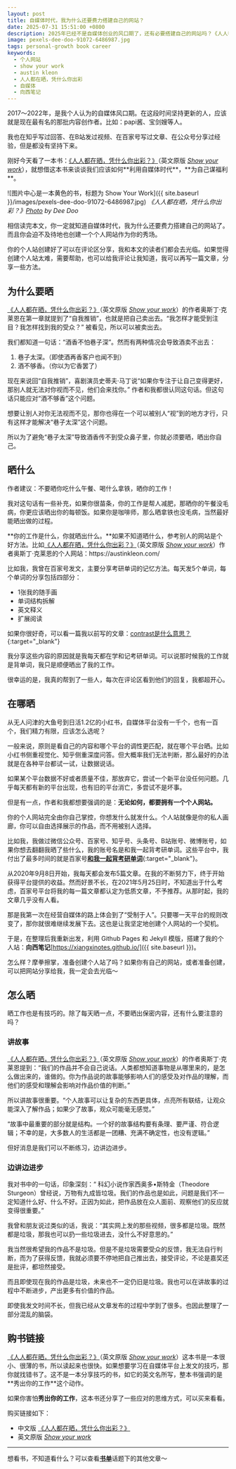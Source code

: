 ```yaml
---
layout: post
title: 自媒体时代，我为什么还要费力搭建自己的网站？
date: 2025-07-31 15:51:00 +0800
description: 2025年已经不是自媒体创业的风口期了，还有必要搭建自己的网站吗？《人人都在晒，凭什么你出彩？》这本书会告诉你：绝对有必要，而且你应该尽快这样做！本文将会从 show your work 作者的角度出发，结合向西的个人经验，与你分享为什么要搭建个人网站以及个人网站中放些什么这两方面的内容。
image: pexels-dee-doo-91072-6486987.jpg
tags: personal-growth book career
keywords:
  - 个人网站
  - show your work
  - austin kleon
  - 人人都在晒，凭什么你出彩
  - 自媒体
  - 向西笔记
---
```


2017～2022年，是我个人认为的自媒体风口期。在这段时间坚持更新的人，应该就是现在最有名的那批内容创作者。比如：papi酱、宝剑嫂等人。

我也在知乎写过回答、在B站发过视频、在百家号写过文章、在公众号分享过经验，但是都没有坚持下来。

刚好今天看了一本书：[《人人都在晒，凭什么你出彩？》](https://uland.taobao.com/coupon/edetail?e=i%2F0dB6gBo4SlhHvvyUNXZfh8CuWt5YH5OVuOuRD5gLJMmdsrkidbOUV9IBA4kmjLt03G4jjYvhWhPhjrvGVLRKQ%2FUQ7fBfHZflsYA%2Fn7j3%2BSAl9qjy0ECltEa6dv%2BoRG564JWWOnA%2BX0TcIixZTmmAcY88rbnPan2cFY6qAkBQtBJFJ%2BvjUN8kbkoWVTd89L09kyVBONlz9KKniH926Q4mJvZgxtZHaOFFyjKC%2BxNFAzEIuLDQ%2BGwKMv8%2BwfZVLLEfsZj9cTBeEu9ajSuJue1p2dyVerlwyytVzROoGFHV6olqjHiinluvg0HR1oDsO2yUxONJCwrimaQVLI4g1bXkwNBUbTsArs&traceId=212cbaa417539485030818190ebd24&union_lens=lensId%3APUB%401753948453%4021050aa5_0df9_1985f797a45_4342%40021rPnFb9ocuirIDzxE1imj7%40eyJmbG9vcklkIjo4MDY3NCwiic3BtQiiI6Il9wb3J0YWxfdjJfcGFnZXNfcHJvbW9fZ29vZHNfaW5kZXhfaHRtIiiwiic3JjRmxvb3JJZCI6IjgwNjc0In0ie%3BtkScm%3Asearch_fuzzy_selectionPlaza_site_4358_0_0_0_7_17539484535211433500159%3Bscm%3A1007.30148.329090.pub_search-item_eca4c579-a063-4c84-b857-7e4aa452406e_)（英文原版 [*Show your work*](https://s.click.taobao.com/t?e=m%3D2%26s%3DAl%2FgBEaSlFtw4vFB6t2Z2ueEDrYVVa64YUrQeSeIhnK53hKxp7mNFr5lmuKnqC%2F3DTgGzAjFGV%2F0JlhLk0Jl4W51WRknh2iJSQ2p8KpMHEzUKmkzOudPbBY5YNFuLb7rteL7p5k0R00IazGbjx72GR8X7G7Q37Bajmggu3I8urASSEP%2F0L1hJowe6%2FtGg2%2FRjN4f8DSxNxtgO6aJD8daRXhrLypWtLE3v5pMlOegsR86Ih2%2BzubPwZg0Pw9D8YUHgV1%2Fwt1S%2BudxeGcBHd9Qt0%2FuprW1TdmBLeMqtJBmsqAJjx%2FTCQUR0NQXZt3JWdM5cSpj5qSCmbA%3D&union_lens=lensId%3APUB%401753948391%4021077a33_1c75_1985f7887d4_56fa%40032Hal9lCBEFAOhmViujHFQV%40eyJmbG9vcklkIjo4NTQ2Nywiic3BtQiiI6Il9wb3J0YWxfdjJfcGFnZXNfcHJvbW9fZ29vZHNfZGV0YWlsX2h0bSIsInNyY0Zsb29ySWQiiOiiI4MDY3NCJ9%3BtkScm%3Asearch_fuzzy_selectionPlaza_site_4358_0_0_0_25_17539483914621433500159%3Bscm%3A1007.30148.329090.pub_search-item_03a499d3-65fa-41f6-a229-e57b5aa67750_)），就想借这本书来谈谈我们应该如何**利用自媒体时代**，**为自己谋福利**。

![图片中心是一本黄色的书，标题为 Show Your Work]({{ site.baseurl }}/images/pexels-dee-doo-91072-6486987.jpg)
*《人人都在晒，凭什么你出彩？》<a href="https://www.pexels.com/photo/a-yellow-book-with-show-your-work-title-6486987/">Photo</a> by Dee Doo*

相信读完本文，你一定就知道自媒体时代，我为什么还要费力搭建自己的网站了。而且你会迫不及待地也创建一个个人网站作为你的秀场。

你的个人站创建好了可以在评论区分享，我和本文的读者们都会去光临。如果觉得创建个人站太难，需要帮助，也可以给我评论让我知道，我可以再写一篇文章，分享一些方法。

## 为什么要晒

[《人人都在晒，凭什么你出彩？》](https://uland.taobao.com/coupon/edetail?e=i%2F0dB6gBo4SlhHvvyUNXZfh8CuWt5YH5OVuOuRD5gLJMmdsrkidbOUV9IBA4kmjLt03G4jjYvhWhPhjrvGVLRKQ%2FUQ7fBfHZflsYA%2Fn7j3%2BSAl9qjy0ECltEa6dv%2BoRG564JWWOnA%2BX0TcIixZTmmAcY88rbnPan2cFY6qAkBQtBJFJ%2BvjUN8kbkoWVTd89L09kyVBONlz9KKniH926Q4mJvZgxtZHaOFFyjKC%2BxNFAzEIuLDQ%2BGwKMv8%2BwfZVLLEfsZj9cTBeEu9ajSuJue1p2dyVerlwyytVzROoGFHV6olqjHiinluvg0HR1oDsO2yUxONJCwrimaQVLI4g1bXkwNBUbTsArs&traceId=212cbaa417539485030818190ebd24&union_lens=lensId%3APUB%401753948453%4021050aa5_0df9_1985f797a45_4342%40021rPnFb9ocuirIDzxE1imj7%40eyJmbG9vcklkIjo4MDY3NCwiic3BtQiiI6Il9wb3J0YWxfdjJfcGFnZXNfcHJvbW9fZ29vZHNfaW5kZXhfaHRtIiiwiic3JjRmxvb3JJZCI6IjgwNjc0In0ie%3BtkScm%3Asearch_fuzzy_selectionPlaza_site_4358_0_0_0_7_17539484535211433500159%3Bscm%3A1007.30148.329090.pub_search-item_eca4c579-a063-4c84-b857-7e4aa452406e_)（英文原版 [*Show your work*](https://s.click.taobao.com/t?e=m%3D2%26s%3DAl%2FgBEaSlFtw4vFB6t2Z2ueEDrYVVa64YUrQeSeIhnK53hKxp7mNFr5lmuKnqC%2F3DTgGzAjFGV%2F0JlhLk0Jl4W51WRknh2iJSQ2p8KpMHEzUKmkzOudPbBY5YNFuLb7rteL7p5k0R00IazGbjx72GR8X7G7Q37Bajmggu3I8urASSEP%2F0L1hJowe6%2FtGg2%2FRjN4f8DSxNxtgO6aJD8daRXhrLypWtLE3v5pMlOegsR86Ih2%2BzubPwZg0Pw9D8YUHgV1%2Fwt1S%2BudxeGcBHd9Qt0%2FuprW1TdmBLeMqtJBmsqAJjx%2FTCQUR0NQXZt3JWdM5cSpj5qSCmbA%3D&union_lens=lensId%3APUB%401753948391%4021077a33_1c75_1985f7887d4_56fa%40032Hal9lCBEFAOhmViujHFQV%40eyJmbG9vcklkIjo4NTQ2Nywiic3BtQiiI6Il9wb3J0YWxfdjJfcGFnZXNfcHJvbW9fZ29vZHNfZGV0YWlsX2h0bSIsInNyY0Zsb29ySWQiiOiiI4MDY3NCJ9%3BtkScm%3Asearch_fuzzy_selectionPlaza_site_4358_0_0_0_25_17539483914621433500159%3Bscm%3A1007.30148.329090.pub_search-item_03a499d3-65fa-41f6-a229-e57b5aa67750_)）的作者奥斯丁·克莱恩在第一章就提到了“自我推销”，也就是把自己卖出去。“我怎样才能受到注目？我怎样找到我的受众？” 被看见，所以可以被卖出去。

我们都知道一句话：“酒香不怕巷子深”。然而有两种情况会导致酒卖不出去：
1. 巷子太深。（即使酒再香客户也闻不到）
2. 酒不够香。（你以为它香罢了）

现在来说回“自我推销”，喜剧演员史蒂夫·马丁说“如果你专注于让自己变得更好，那别人就无法对你视而不见，他们会来找你。” 作者和我都很认同这句话。但这句话只能应对“酒不够香”这个问题。

想要让别人对你无法视而不见，那你也得在一个可以被别人“视”到的地方才行，只有这样才能解决“巷子太深”这个问题。

所以为了避免“巷子太深”导致酒香传不到受众鼻子里，你就必须要晒，晒出你自己。

## 晒什么

作者建议：不要晒你吃什么午餐、喝什么拿铁，晒你的工作！

我对这句话有一些补充，如果你很苗条，你的工作是帮人减肥，那晒你的午餐没毛病，你更应该晒出你的每顿饭。如果你是咖啡师，那么晒拿铁也没毛病，当然最好能晒出做的过程。

**你的工作是什么，你就晒出什么。**如果不知道晒什么，参考别人的网站是个好方法。比如[《人人都在晒，凭什么你出彩？》](https://uland.taobao.com/coupon/edetail?e=i%2F0dB6gBo4SlhHvvyUNXZfh8CuWt5YH5OVuOuRD5gLJMmdsrkidbOUV9IBA4kmjLt03G4jjYvhWhPhjrvGVLRKQ%2FUQ7fBfHZflsYA%2Fn7j3%2BSAl9qjy0ECltEa6dv%2BoRG564JWWOnA%2BX0TcIixZTmmAcY88rbnPan2cFY6qAkBQtBJFJ%2BvjUN8kbkoWVTd89L09kyVBONlz9KKniH926Q4mJvZgxtZHaOFFyjKC%2BxNFAzEIuLDQ%2BGwKMv8%2BwfZVLLEfsZj9cTBeEu9ajSuJue1p2dyVerlwyytVzROoGFHV6olqjHiinluvg0HR1oDsO2yUxONJCwrimaQVLI4g1bXkwNBUbTsArs&traceId=212cbaa417539485030818190ebd24&union_lens=lensId%3APUB%401753948453%4021050aa5_0df9_1985f797a45_4342%40021rPnFb9ocuirIDzxE1imj7%40eyJmbG9vcklkIjo4MDY3NCwiic3BtQiiI6Il9wb3J0YWxfdjJfcGFnZXNfcHJvbW9fZ29vZHNfaW5kZXhfaHRtIiiwiic3JjRmxvb3JJZCI6IjgwNjc0In0ie%3BtkScm%3Asearch_fuzzy_selectionPlaza_site_4358_0_0_0_7_17539484535211433500159%3Bscm%3A1007.30148.329090.pub_search-item_eca4c579-a063-4c84-b857-7e4aa452406e_)（英文原版 [*Show your work*](https://s.click.taobao.com/t?e=m%3D2%26s%3DAl%2FgBEaSlFtw4vFB6t2Z2ueEDrYVVa64YUrQeSeIhnK53hKxp7mNFr5lmuKnqC%2F3DTgGzAjFGV%2F0JlhLk0Jl4W51WRknh2iJSQ2p8KpMHEzUKmkzOudPbBY5YNFuLb7rteL7p5k0R00IazGbjx72GR8X7G7Q37Bajmggu3I8urASSEP%2F0L1hJowe6%2FtGg2%2FRjN4f8DSxNxtgO6aJD8daRXhrLypWtLE3v5pMlOegsR86Ih2%2BzubPwZg0Pw9D8YUHgV1%2Fwt1S%2BudxeGcBHd9Qt0%2FuprW1TdmBLeMqtJBmsqAJjx%2FTCQUR0NQXZt3JWdM5cSpj5qSCmbA%3D&union_lens=lensId%3APUB%401753948391%4021077a33_1c75_1985f7887d4_56fa%40032Hal9lCBEFAOhmViujHFQV%40eyJmbG9vcklkIjo4NTQ2Nywiic3BtQiiI6Il9wb3J0YWxfdjJfcGFnZXNfcHJvbW9fZ29vZHNfZGV0YWlsX2h0bSIsInNyY0Zsb29ySWQiiOiiI4MDY3NCJ9%3BtkScm%3Asearch_fuzzy_selectionPlaza_site_4358_0_0_0_25_17539483914621433500159%3Bscm%3A1007.30148.329090.pub_search-item_03a499d3-65fa-41f6-a229-e57b5aa67750_)）作者奥斯丁·克莱恩的个人网站：https://austinkleon.com/

比如我，我曾在百家号发文，主要分享考研单词的记忆方法。每天发5个单词，每个单词的分享包括四部分：
- 1张我的随手画
- 单词结构拆解
- 英文释义
- 扩展阅读

如果你很好奇，可以看一篇我以前写的文章：[contrast是什么意思？](https://baijiahao.baidu.com/s?id=1702365290127260612){:target="_blank"}

我分享这些内容的原因就是我每天都在学和记考研单词。可以说那时候我的工作就是背单词，我只是顺便晒出了我的工作。

很幸运的是，我真的帮到了一些人，每次在评论区看到他们的回复，我都超开心。

## 在哪晒

从无人问津的大鱼号到日活1.2亿的小红书，自媒体平台没有一千个，也有一百个，我们精力有限，应该怎么选呢？

一般来说，原则是看自己的内容和哪个平台的调性更匹配，就在哪个平台晒。比如小红书侧重视觉化、知乎侧重深度问答。但大概率我们无法判断，那么最好的办法就是在各种平台都试一试，让数据说话。

如果某个平台数据不好或者质量不佳，那放弃它，尝试一个新平台没任何问题。几乎每天都有新的平台出现，也有旧的平台消亡，多尝试不是坏事。

但是有一点，作者和我都想要强调的是：**无论如何，都要拥有一个个人网站。**

你的个人网站完全由你自己掌控，你想发什么就发什么。个人站就像是你的私人画廊，你可以自由选择展示的作品，而不用被别人选择。

比如我，我做过微信公众号、百家号、知乎号、头条号、B站账号、微博账号，如果你想去翻翻我晒了些什么，我的账号名是和我一起背考研单词。这些平台中，我付出了最多时间的就是百家号[**和我一起背考研单词**](https://author.baidu.com/home?app_id=1675279306711579){:target="_blank"}。

从2020年9月8日开始，我每天都会发布5篇文章。在我的不断努力下，终于开始获得平台提供的收益。然而好景不长，在2021年5月25日时，不知道出于什么考虑，百家号平台将我的每一篇文章都认定为低质文章，不予推荐。从那时起，我的文章几乎没有人看。

那是我第一次在经营自媒体的路上体会到了“受制于人”。只要哪一天平台的规则改变了，那你就很难继续发展下去。这也是让我坚定地创建个人网站的一个契机。

于是，在整理后我重新出发，利用 Github Pages 和 Jekyll 模版，搭建了我的个人站：**向西笔记**[https://xiangxinotes.github.io/]({{ site.baseurl }})。

怎么样？摩拳擦掌，准备创建个人站了吗？如果你有自己的网站，或者准备创建，可以把网站分享给我，我一定会去光临～

## 怎么晒

晒工作也是有技巧的。除了每天晒一点，不要晒出保密内容，还有什么要注意的吗？

### 讲故事

[《人人都在晒，凭什么你出彩？》](https://uland.taobao.com/coupon/edetail?e=i%2F0dB6gBo4SlhHvvyUNXZfh8CuWt5YH5OVuOuRD5gLJMmdsrkidbOUV9IBA4kmjLt03G4jjYvhWhPhjrvGVLRKQ%2FUQ7fBfHZflsYA%2Fn7j3%2BSAl9qjy0ECltEa6dv%2BoRG564JWWOnA%2BX0TcIixZTmmAcY88rbnPan2cFY6qAkBQtBJFJ%2BvjUN8kbkoWVTd89L09kyVBONlz9KKniH926Q4mJvZgxtZHaOFFyjKC%2BxNFAzEIuLDQ%2BGwKMv8%2BwfZVLLEfsZj9cTBeEu9ajSuJue1p2dyVerlwyytVzROoGFHV6olqjHiinluvg0HR1oDsO2yUxONJCwrimaQVLI4g1bXkwNBUbTsArs&traceId=212cbaa417539485030818190ebd24&union_lens=lensId%3APUB%401753948453%4021050aa5_0df9_1985f797a45_4342%40021rPnFb9ocuirIDzxE1imj7%40eyJmbG9vcklkIjo4MDY3NCwiic3BtQiiI6Il9wb3J0YWxfdjJfcGFnZXNfcHJvbW9fZ29vZHNfaW5kZXhfaHRtIiiwiic3JjRmxvb3JJZCI6IjgwNjc0In0ie%3BtkScm%3Asearch_fuzzy_selectionPlaza_site_4358_0_0_0_7_17539484535211433500159%3Bscm%3A1007.30148.329090.pub_search-item_eca4c579-a063-4c84-b857-7e4aa452406e_)（英文原版 [*Show your work*](https://s.click.taobao.com/t?e=m%3D2%26s%3DAl%2FgBEaSlFtw4vFB6t2Z2ueEDrYVVa64YUrQeSeIhnK53hKxp7mNFr5lmuKnqC%2F3DTgGzAjFGV%2F0JlhLk0Jl4W51WRknh2iJSQ2p8KpMHEzUKmkzOudPbBY5YNFuLb7rteL7p5k0R00IazGbjx72GR8X7G7Q37Bajmggu3I8urASSEP%2F0L1hJowe6%2FtGg2%2FRjN4f8DSxNxtgO6aJD8daRXhrLypWtLE3v5pMlOegsR86Ih2%2BzubPwZg0Pw9D8YUHgV1%2Fwt1S%2BudxeGcBHd9Qt0%2FuprW1TdmBLeMqtJBmsqAJjx%2FTCQUR0NQXZt3JWdM5cSpj5qSCmbA%3D&union_lens=lensId%3APUB%401753948391%4021077a33_1c75_1985f7887d4_56fa%40032Hal9lCBEFAOhmViujHFQV%40eyJmbG9vcklkIjo4NTQ2Nywiic3BtQiiI6Il9wb3J0YWxfdjJfcGFnZXNfcHJvbW9fZ29vZHNfZGV0YWlsX2h0bSIsInNyY0Zsb29ySWQiiOiiI4MDY3NCJ9%3BtkScm%3Asearch_fuzzy_selectionPlaza_site_4358_0_0_0_25_17539483914621433500159%3Bscm%3A1007.30148.329090.pub_search-item_03a499d3-65fa-41f6-a229-e57b5aa67750_)）的作者奥斯丁·克莱恩提到：“我们的作品并不会自⼰说话。⼈类都想知道事物是从哪⾥来的，是怎么做出来的，谁做的。你为作品说的故事能够影响⼈们的感受及对作品的理解，⽽他们的感受和理解会影响对作品价值的判断。”

所以讲故事很重要。“个⼈故事可以让复杂的东西更具体，点亮所有联结，让观众能深入了解作品；如果少了故事，观众可能毫⽆感觉。”

“故事中最重要的部分就是结构。⼀个好的故事结构要有条理、要严谨、符合逻辑；不幸的是，⼤多数⼈的⽣活都是⼀团糟、充满不确定性，也没有逻辑。”

但好消息是我们可以不断练习，边讲边进步。

### 边讲边进步

我对书中的一句话，印象深刻：“
科幻⼩说作家西奥多•斯特⾦（Theodore Sturgeon）曾经说，万物有九成皆垃圾。我们的作品也是如此，问题是我们不⼀定知道什么好、什么不好。正因为如此，把作品放在众⼈⾯前、观察他们的反应就变得很重要。”

我曾和朋友说过类似的话，我说：“其实网上发的那些视频，很多都是垃圾。既然都是垃圾，那我也可以扔一些垃圾进去，没什么不好意思的。”

我当然很希望我的作品不是垃圾。但是不是垃圾需要受众的反馈，我无法自行判断，而为了获得反馈，我就必须要不停地把自己推出去，接受评论，不论是嘉奖还是批评，都坦然接受。

而且即使现在我的作品是垃圾，未来也不一定仍旧是垃圾。我也可以在讲故事的过程中不断进步，产出更多有价值的作品。

即使我发文时间不长，但我已经从文章发布的过程中学到了很多。也因此整理了一部分混乱的脑袋。

## 购书链接

[《人人都在晒，凭什么你出彩？》](https://uland.taobao.com/coupon/edetail?e=i%2F0dB6gBo4SlhHvvyUNXZfh8CuWt5YH5OVuOuRD5gLJMmdsrkidbOUV9IBA4kmjLt03G4jjYvhWhPhjrvGVLRKQ%2FUQ7fBfHZflsYA%2Fn7j3%2BSAl9qjy0ECltEa6dv%2BoRG564JWWOnA%2BX0TcIixZTmmAcY88rbnPan2cFY6qAkBQtBJFJ%2BvjUN8kbkoWVTd89L09kyVBONlz9KKniH926Q4mJvZgxtZHaOFFyjKC%2BxNFAzEIuLDQ%2BGwKMv8%2BwfZVLLEfsZj9cTBeEu9ajSuJue1p2dyVerlwyytVzROoGFHV6olqjHiinluvg0HR1oDsO2yUxONJCwrimaQVLI4g1bXkwNBUbTsArs&traceId=212cbaa417539485030818190ebd24&union_lens=lensId%3APUB%401753948453%4021050aa5_0df9_1985f797a45_4342%40021rPnFb9ocuirIDzxE1imj7%40eyJmbG9vcklkIjo4MDY3NCwiic3BtQiiI6Il9wb3J0YWxfdjJfcGFnZXNfcHJvbW9fZ29vZHNfaW5kZXhfaHRtIiiwiic3JjRmxvb3JJZCI6IjgwNjc0In0ie%3BtkScm%3Asearch_fuzzy_selectionPlaza_site_4358_0_0_0_7_17539484535211433500159%3Bscm%3A1007.30148.329090.pub_search-item_eca4c579-a063-4c84-b857-7e4aa452406e_)（英文原版 [*Show your work*](https://s.click.taobao.com/t?e=m%3D2%26s%3DAl%2FgBEaSlFtw4vFB6t2Z2ueEDrYVVa64YUrQeSeIhnK53hKxp7mNFr5lmuKnqC%2F3DTgGzAjFGV%2F0JlhLk0Jl4W51WRknh2iJSQ2p8KpMHEzUKmkzOudPbBY5YNFuLb7rteL7p5k0R00IazGbjx72GR8X7G7Q37Bajmggu3I8urASSEP%2F0L1hJowe6%2FtGg2%2FRjN4f8DSxNxtgO6aJD8daRXhrLypWtLE3v5pMlOegsR86Ih2%2BzubPwZg0Pw9D8YUHgV1%2Fwt1S%2BudxeGcBHd9Qt0%2FuprW1TdmBLeMqtJBmsqAJjx%2FTCQUR0NQXZt3JWdM5cSpj5qSCmbA%3D&union_lens=lensId%3APUB%401753948391%4021077a33_1c75_1985f7887d4_56fa%40032Hal9lCBEFAOhmViujHFQV%40eyJmbG9vcklkIjo4NTQ2Nywiic3BtQiiI6Il9wb3J0YWxfdjJfcGFnZXNfcHJvbW9fZ29vZHNfZGV0YWlsX2h0bSIsInNyY0Zsb29ySWQiiOiiI4MDY3NCJ9%3BtkScm%3Asearch_fuzzy_selectionPlaza_site_4358_0_0_0_25_17539483914621433500159%3Bscm%3A1007.30148.329090.pub_search-item_03a499d3-65fa-41f6-a229-e57b5aa67750_)）这本书是一本很小、很薄的书，所以读起来也很快。如果想要学习在自媒体平台上发文的技巧，那你就找错书了。这不是一本分享技巧的书，如它的英文名所写，整本书强调的是**秀出你的工作**这个动作。

如果你害怕**秀出你的工作**，这本书还分享了一些应对的思维方式，可以买来看看。

购买链接如下：
- 中文版 [《人人都在晒，凭什么你出彩？》](https://uland.taobao.com/coupon/edetail?e=i%2F0dB6gBo4SlhHvvyUNXZfh8CuWt5YH5OVuOuRD5gLJMmdsrkidbOUV9IBA4kmjLt03G4jjYvhWhPhjrvGVLRKQ%2FUQ7fBfHZflsYA%2Fn7j3%2BSAl9qjy0ECltEa6dv%2BoRG564JWWOnA%2BX0TcIixZTmmAcY88rbnPan2cFY6qAkBQtBJFJ%2BvjUN8kbkoWVTd89L09kyVBONlz9KKniH926Q4mJvZgxtZHaOFFyjKC%2BxNFAzEIuLDQ%2BGwKMv8%2BwfZVLLEfsZj9cTBeEu9ajSuJue1p2dyVerlwyytVzROoGFHV6olqjHiinluvg0HR1oDsO2yUxONJCwrimaQVLI4g1bXkwNBUbTsArs&traceId=212cbaa417539485030818190ebd24&union_lens=lensId%3APUB%401753948453%4021050aa5_0df9_1985f797a45_4342%40021rPnFb9ocuirIDzxE1imj7%40eyJmbG9vcklkIjo4MDY3NCwiic3BtQiiI6Il9wb3J0YWxfdjJfcGFnZXNfcHJvbW9fZ29vZHNfaW5kZXhfaHRtIiiwiic3JjRmxvb3JJZCI6IjgwNjc0In0ie%3BtkScm%3Asearch_fuzzy_selectionPlaza_site_4358_0_0_0_7_17539484535211433500159%3Bscm%3A1007.30148.329090.pub_search-item_eca4c579-a063-4c84-b857-7e4aa452406e_)
- 英文原版 [*Show your work*](https://s.click.taobao.com/t?e=m%3D2%26s%3DAl%2FgBEaSlFtw4vFB6t2Z2ueEDrYVVa64YUrQeSeIhnK53hKxp7mNFr5lmuKnqC%2F3DTgGzAjFGV%2F0JlhLk0Jl4W51WRknh2iJSQ2p8KpMHEzUKmkzOudPbBY5YNFuLb7rteL7p5k0R00IazGbjx72GR8X7G7Q37Bajmggu3I8urASSEP%2F0L1hJowe6%2FtGg2%2FRjN4f8DSxNxtgO6aJD8daRXhrLypWtLE3v5pMlOegsR86Ih2%2BzubPwZg0Pw9D8YUHgV1%2Fwt1S%2BudxeGcBHd9Qt0%2FuprW1TdmBLeMqtJBmsqAJjx%2FTCQUR0NQXZt3JWdM5cSpj5qSCmbA%3D&union_lens=lensId%3APUB%401753948391%4021077a33_1c75_1985f7887d4_56fa%40032Hal9lCBEFAOhmViujHFQV%40eyJmbG9vcklkIjo4NTQ2Nywiic3BtQiiI6Il9wb3J0YWxfdjJfcGFnZXNfcHJvbW9fZ29vZHNfZGV0YWlsX2h0bSIsInNyY0Zsb29ySWQiiOiiI4MDY3NCJ9%3BtkScm%3Asearch_fuzzy_selectionPlaza_site_4358_0_0_0_25_17539483914621433500159%3Bscm%3A1007.30148.329090.pub_search-item_03a499d3-65fa-41f6-a229-e57b5aa67750_)

---

想看书，不知道看什么？可以查看<a href="/tag/book?utm_source=blog&utm_medium=post&utm_campaign=read_more">**书单**</a>话题下的其他文章～ 
